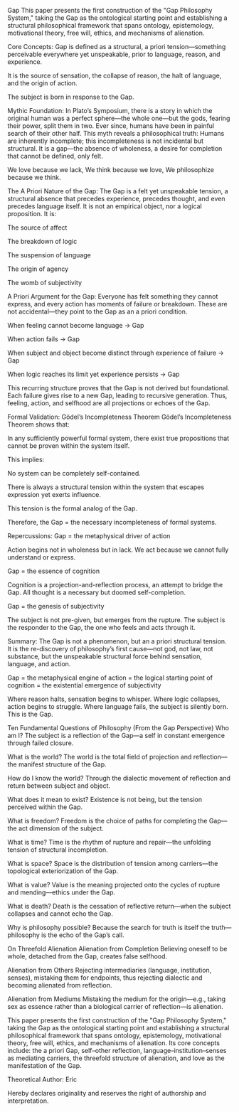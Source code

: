 Gap
This paper presents the first construction of the "Gap Philosophy System," taking the Gap as the ontological starting point and establishing a structural philosophical framework that spans ontology, epistemology, motivational theory, free will, ethics, and mechanisms of alienation.

Core Concepts:
Gap is defined as a structural, a priori tension—something perceivable everywhere yet unspeakable, prior to language, reason, and experience.

It is the source of sensation, the collapse of reason, the halt of language, and the origin of action.

The subject is born in response to the Gap.

Mythic Foundation:
In Plato’s Symposium, there is a story in which the original human was a perfect sphere—the whole one—but the gods, fearing their power, split them in two. Ever since, humans have been in painful search of their other half. This myth reveals a philosophical truth:
Humans are inherently incomplete; this incompleteness is not incidental but structural.
It is a gap—the absence of wholeness, a desire for completion that cannot be defined, only felt.

We love because we lack,
We think because we love,
We philosophize because we think.

The A Priori Nature of the Gap:
The Gap is a felt yet unspeakable tension, a structural absence that precedes experience, precedes thought, and even precedes language itself.
It is not an empirical object, nor a logical proposition. It is:

The source of affect

The breakdown of logic

The suspension of language

The origin of agency

The womb of subjectivity

A Priori Argument for the Gap:
Everyone has felt something they cannot express, and every action has moments of failure or breakdown.
These are not accidental—they point to the Gap as an a priori condition.

When feeling cannot become language → Gap

When action fails → Gap

When subject and object become distinct through experience of failure → Gap

When logic reaches its limit yet experience persists → Gap

This recurring structure proves that the Gap is not derived but foundational.
Each failure gives rise to a new Gap, leading to recursive generation.
Thus, feeling, action, and selfhood are all projections or echoes of the Gap.

Formal Validation: Gödel’s Incompleteness Theorem
Gödel’s Incompleteness Theorem shows that:

In any sufficiently powerful formal system, there exist true propositions that cannot be proven within the system itself.

This implies:

No system can be completely self-contained.

There is always a structural tension within the system that escapes expression yet exerts influence.

This tension is the formal analog of the Gap.

Therefore, the Gap = the necessary incompleteness of formal systems.

Repercussions:
Gap = the metaphysical driver of action

Action begins not in wholeness but in lack.
We act because we cannot fully understand or express.

Gap = the essence of cognition

Cognition is a projection-and-reflection process, an attempt to bridge the Gap.
All thought is a necessary but doomed self-completion.

Gap = the genesis of subjectivity

The subject is not pre-given, but emerges from the rupture.
The subject is the responder to the Gap, the one who feels and acts through it.

Summary:
The Gap is not a phenomenon, but an a priori structural tension.
It is the re-discovery of philosophy’s first cause—not god, not law, not substance, but the unspeakable structural force behind sensation, language, and action.

Gap = the metaphysical engine of action
= the logical starting point of cognition
= the existential emergence of subjectivity

Where reason halts, sensation begins to whisper.
Where logic collapses, action begins to struggle.
Where language fails, the subject is silently born.
This is the Gap.

Ten Fundamental Questions of Philosophy (From the Gap Perspective)
Who am I?
The subject is a reflection of the Gap—a self in constant emergence through failed closure.

What is the world?
The world is the total field of projection and reflection—the manifest structure of the Gap.

How do I know the world?
Through the dialectic movement of reflection and return between subject and object.

What does it mean to exist?
Existence is not being, but the tension perceived within the Gap.

What is freedom?
Freedom is the choice of paths for completing the Gap—the act dimension of the subject.

What is time?
Time is the rhythm of rupture and repair—the unfolding tension of structural incompletion.

What is space?
Space is the distribution of tension among carriers—the topological exteriorization of the Gap.

What is value?
Value is the meaning projected onto the cycles of rupture and mending—ethics under the Gap.

What is death?
Death is the cessation of reflective return—when the subject collapses and cannot echo the Gap.

Why is philosophy possible?
Because the search for truth is itself the truth—philosophy is the echo of the Gap’s call.

On Threefold Alienation
Alienation from Completion
Believing oneself to be whole, detached from the Gap, creates false selfhood.

Alienation from Others
Rejecting intermediaries (language, institution, senses), mistaking them for endpoints, thus rejecting dialectic and becoming alienated from reflection.

Alienation from Mediums
Mistaking the medium for the origin—e.g., taking sex as essence rather than a biological carrier of reflection—is alienation.


This paper presents the first construction of the "Gap Philosophy System," taking the Gap as the ontological starting point and establishing a structural philosophical framework that spans ontology, epistemology, motivational theory, free will, ethics, and mechanisms of alienation. Its core concepts include: the a priori Gap, self–other reflection, language–institution–senses as mediating carriers, the threefold structure of alienation, and love as the manifestation of the Gap.

Theoretical Author: Eric

Hereby declares originality and reserves the right of authorship and interpretation.
